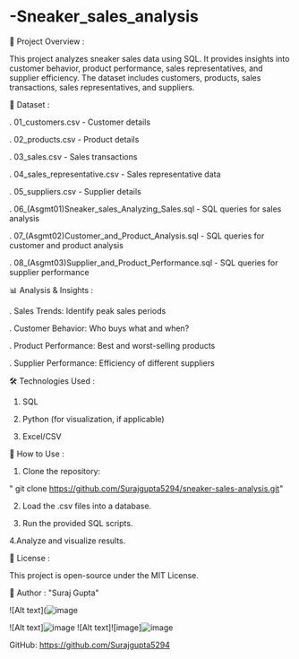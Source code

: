 # -Sneaker_sales_analysis



📌 Project Overview :

This project analyzes sneaker sales data using SQL. It provides insights into customer behavior, product performance, sales representatives, and supplier efficiency. The dataset includes customers, products, sales transactions, sales representatives, and suppliers.

📂 Dataset :

. 01_customers.csv - Customer details

. 02_products.csv - Product details

. 03_sales.csv - Sales transactions

. 04_sales_representative.csv - Sales representative data

. 05_suppliers.csv - Supplier details

. 06_(Asgmt01)Sneaker_sales_Analyzing_Sales.sql - SQL queries for sales analysis

. 07_(Asgmt02)Customer_and_Product_Analysis.sql - SQL queries for customer and product analysis

. 08_(Asgmt03)Supplier_and_Product_Performance.sql - SQL queries for supplier performance

📊 Analysis & Insights :

. Sales Trends: Identify peak sales periods

. Customer Behavior: Who buys what and when?

. Product Performance: Best and worst-selling products

. Supplier Performance: Efficiency of different suppliers

🛠️ Technologies Used :

1. SQL

2. Python (for visualization, if applicable)

3. Excel/CSV


🚀 How to Use :

1. Clone the repository:

" git clone https://github.com/Surajgupta5294/sneaker-sales-analysis.git"

2. Load the .csv files into a database.

3. Run the provided SQL scripts.

4.Analyze and visualize results.

📜 License :

  This project is open-source under the MIT License.

👤 Author :
"Suraj Gupta"


![Alt text](![image](https://github.com/user-attachments/assets/344593f0-90a3-48f0-8004-03ee73c419d6)

![Alt text]![image](https://github.com/user-attachments/assets/3177f9a3-adcf-4c12-828a-22b960c37d7f)
![Alt text]![image]![image](https://github.com/user-attachments/assets/a1101b99-a3c1-4e0f-bf19-fb0e46a4ffd6)



GitHub: https://github.com/Surajgupta5294




